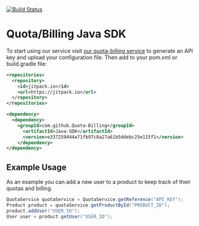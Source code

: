 [![Build Status](https://travis-ci.org/Quota-Billing/Java-SDK.svg?branch=master)](https://travis-ci.org/Quota-Billing/Java-SDK)

# Quota/Billing Java SDK

To start using our service visit [our quota-billing service](https://url_to_quota_billing_README.com) to generate an API key and upload your configuration file. Then add to your pom.xml or build.gradle file:

```xml
<repositories>
  <repository>
    <id>jitpack.io</id>
    <url>https://jitpack.io</url>
  </repository>
</repositories>

<dependency>
  <dependency>
    <groupId>com.github.Quota-Billing</groupId>
      <artifactId>Java-SDK</artifactId>
      <version>e337259444a71fb97c8a27a61b5ddebc25e115f1</version>
    </dependency>
</dependency>
```

## Example Usage

As an example you can add a new user to a product to keep track of their quotas and billing.
```java
QuotaService quotaService = QuotaService.getReference("API_KEY");
Product product = quotaService.getProductById("PRODUCT_ID");  
product.addUser("USER_ID");
User user = product.getUser("USER_ID");
```
